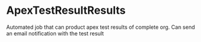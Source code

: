 # ApexTestResultResults
Automated job that can product apex test results of complete org. Can send an email notification with the test result
